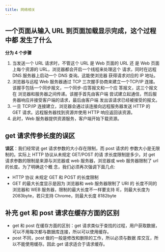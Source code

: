 ```yaml
---
title: 网络相关
---
```


## 一个页面从输入 URL 到页面加载显示完成，这个过程中都 发生了什么

**分为 4 个步骤**

1. 当发送一个 URL 请求时，不管这个 URL 是 Web 页面的 URL 还 是 Web 页面上每个资源的 URL，浏览器都会开启一个线程来处理这个 请求，同时在远程 DNS 服务器上启动一个 DNS 查询。这能使浏览器 获得请求对应的 IP 地址。
2. 浏览器与远程 Web 服务器通过 TCP 三次握手协商来建立一个TCP/IP 连接。该握手包括一个同步报文，一个同步-应答报文和一个应 答报文，这三个报文在 浏览器和服务器之间传递。该握手首先由客户端 尝试建立起通信，然后服务器响应并接受客户端的请求，最后由客户端 发出该请求已经被接受的报文。
3. 一旦 TCP/IP 连接建立，浏览器会通过该连接向远程服务器发送 HTTP 的 GET 请求。远程服务器找到资源并使用 HTTP 响应返回该资源。
4. 此时，Web 服务器提供资源服务，客户端开始下载资源。

## get 请求传参长度的误区

**误区**：我们经常说 get 请求参数的大小存在限制，而 post 请求的 参数大小是无限制的。实际上 HTTP 协议从未规定 GET/POST 的请 求长度限制是多少。对 get 请求参数的限制是来源与浏览器或 web 服务器，浏览器或 web 服务器限制了 url 的长度。为了明确这个概 念，我们必须再次强调下面几点:

- HTTP 协议 未规定 GET 和 POST 的长度限制
- GET 的最大长度显示是因为 浏览器和 web 服务器限制了 URI 的 长度不同的浏览器和 WEB 服务器，限制的最大长度不一样要支持 IE，则最大长度为 2083byte，若只支持 Chrome，则最大长度 8182byte

## 补充 get 和 post 请求在缓存方面的区别

- get 和 post 在缓存方面的区别：get 请求类似于查找的过程，用户获取数据，可以不用每次都与数据库连接，所以可以使用缓存。
- post 不同，post 做的一般是修改和删除的工作，所以必须与数据 库交互，所以不能使用缓存。因此 get 请求适合于请求缓存。
